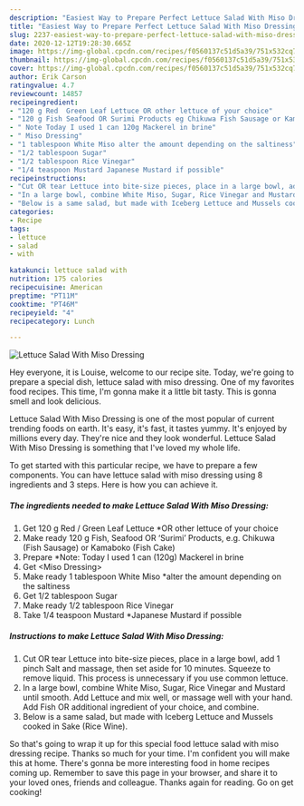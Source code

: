 ```yaml
---
description: "Easiest Way to Prepare Perfect Lettuce Salad With Miso Dressing"
title: "Easiest Way to Prepare Perfect Lettuce Salad With Miso Dressing"
slug: 2237-easiest-way-to-prepare-perfect-lettuce-salad-with-miso-dressing
date: 2020-12-12T19:28:30.665Z
image: https://img-global.cpcdn.com/recipes/f0560137c51d5a39/751x532cq70/lettuce-salad-with-miso-dressing-recipe-main-photo.jpg
thumbnail: https://img-global.cpcdn.com/recipes/f0560137c51d5a39/751x532cq70/lettuce-salad-with-miso-dressing-recipe-main-photo.jpg
cover: https://img-global.cpcdn.com/recipes/f0560137c51d5a39/751x532cq70/lettuce-salad-with-miso-dressing-recipe-main-photo.jpg
author: Erik Carson
ratingvalue: 4.7
reviewcount: 14857
recipeingredient:
- "120 g Red  Green Leaf Lettuce OR other lettuce of your choice"
- "120 g Fish Seafood OR Surimi Products eg Chikuwa Fish Sausage or Kamaboko Fish Cake"
- " Note Today I used 1 can 120g Mackerel in brine"
- " Miso Dressing"
- "1 tablespoon White Miso alter the amount depending on the saltiness"
- "1/2 tablespoon Sugar"
- "1/2 tablespoon Rice Vinegar"
- "1/4 teaspoon Mustard Japanese Mustard if possible"
recipeinstructions:
- "Cut OR tear Lettuce into bite-size pieces, place in a large bowl, add 1 pinch Salt and massage, then set aside for 10 minutes. Squeeze to remove liquid. This process is unnecessary if you use common lettuce."
- "In a large bowl, combine White Miso, Sugar, Rice Vinegar and Mustard until smooth. Add Lettuce and mix well, or massage well with your hand. Add Fish OR additional ingredient of your choice, and combine."
- "Below is a same salad, but made with Iceberg Lettuce and Mussels cooked in Sake (Rice Wine)."
categories:
- Recipe
tags:
- lettuce
- salad
- with

katakunci: lettuce salad with 
nutrition: 175 calories
recipecuisine: American
preptime: "PT11M"
cooktime: "PT46M"
recipeyield: "4"
recipecategory: Lunch

---
```



![Lettuce Salad With Miso Dressing](https://img-global.cpcdn.com/recipes/f0560137c51d5a39/751x532cq70/lettuce-salad-with-miso-dressing-recipe-main-photo.jpg)

Hey everyone, it is Louise, welcome to our recipe site. Today, we're going to prepare a special dish, lettuce salad with miso dressing. One of my favorites food recipes. This time, I'm gonna make it a little bit tasty. This is gonna smell and look delicious.

Lettuce Salad With Miso Dressing is one of the most popular of current trending foods on earth. It's easy, it's fast, it tastes yummy. It's enjoyed by millions every day. They're nice and they look wonderful. Lettuce Salad With Miso Dressing is something that I've loved my whole life.




To get started with this particular recipe, we have to prepare a few components. You can have lettuce salad with miso dressing using 8 ingredients and 3 steps. Here is how you can achieve it.

<!--inarticleads1-->

##### The ingredients needed to make Lettuce Salad With Miso Dressing:

1. Get 120 g Red / Green Leaf Lettuce *OR other lettuce of your choice
1. Make ready 120 g Fish, Seafood OR ‘Surimi’ Products, e.g. Chikuwa (Fish Sausage) or Kamaboko (Fish Cake)
1. Prepare  *Note: Today I used 1 can (120g) Mackerel in brine
1. Get  &lt;Miso Dressing&gt;
1. Make ready 1 tablespoon White Miso *alter the amount depending on the saltiness
1. Get 1/2 tablespoon Sugar
1. Make ready 1/2 tablespoon Rice Vinegar
1. Take 1/4 teaspoon Mustard *Japanese Mustard if possible




<!--inarticleads2-->

##### Instructions to make Lettuce Salad With Miso Dressing:

1. Cut OR tear Lettuce into bite-size pieces, place in a large bowl, add 1 pinch Salt and massage, then set aside for 10 minutes. Squeeze to remove liquid. This process is unnecessary if you use common lettuce.
1. In a large bowl, combine White Miso, Sugar, Rice Vinegar and Mustard until smooth. Add Lettuce and mix well, or massage well with your hand. Add Fish OR additional ingredient of your choice, and combine.
1. Below is a same salad, but made with Iceberg Lettuce and Mussels cooked in Sake (Rice Wine).




So that's going to wrap it up for this special food lettuce salad with miso dressing recipe. Thanks so much for your time. I'm confident you will make this at home. There's gonna be more interesting food in home recipes coming up. Remember to save this page in your browser, and share it to your loved ones, friends and colleague. Thanks again for reading. Go on get cooking!
